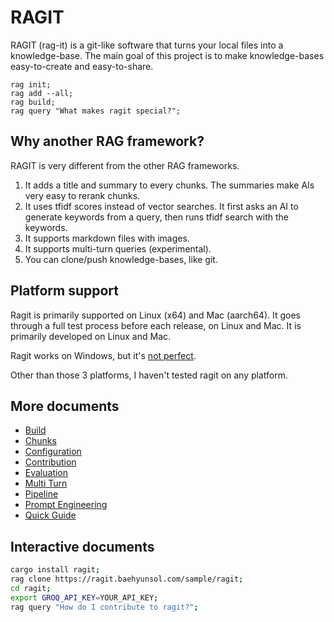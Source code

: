 # RAGIT

RAGIT (rag-it) is a git-like software that turns your local files into a knowledge-base. The main goal of this project is to make knowledge-bases easy-to-create and easy-to-share.

```
rag init;
rag add --all;
rag build;
rag query "What makes ragit special?";
```

## Why another RAG framework?

RAGIT is very different from the other RAG frameworks.

1. It adds a title and summary to every chunks. The summaries make AIs very easy to rerank chunks.
2. It uses tfidf scores instead of vector searches. It first asks an AI to generate keywords from a query, then runs tfidf search with the keywords.
3. It supports markdown files with images.
4. It supports multi-turn queries (experimental).
5. You can clone/push knowledge-bases, like git.

## Platform support

Ragit is primarily supported on Linux (x64) and Mac (aarch64). It goes through a full test process before each release, on Linux and Mac. It is primarily developed on Linux and Mac.

Ragit works on Windows, but it's [not perfect](https://github.com/baehyunsol/ragit/issues/13).

Other than those 3 platforms, I haven't tested ragit on any platform.

## More documents

- [Build](./build.md)
- [Chunks](./chunks.md)
- [Configuration](./config.md)
- [Contribution](./contribution.md)
- [Evaluation](./eval.md)
- [Multi Turn](./multi_turn.md)
- [Pipeline](./pipeline.md)
- [Prompt Engineering](./prompt_engineering.md)
- [Quick Guide](./quick_guide.md)

## Interactive documents

```sh
cargo install ragit;
rag clone https://ragit.baehyunsol.com/sample/ragit;
cd ragit;
export GROQ_API_KEY=YOUR_API_KEY;
rag query "How do I contribute to ragit?";
```
